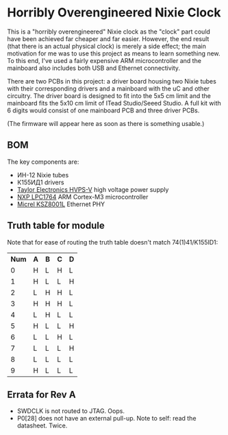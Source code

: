 # Horribly Overengineered Nixie Clock

This is a "horribly overengineered" Nixie clock as the "clock" part could have been achieved far cheaper
and far easier. However, the end result (that there is an actual physical clock) is merely a side effect;
the main motivation for me was to use this project as means to learn something new. To this end, I've used
a fairly expensive ARM microcontroller and the mainboard also includes both USB and Ethernet connectivity.

There are two PCBs in this project: a driver board housing two Nixie tubes with their corresponding drivers
and a mainboard with the uC and other circuitry. The driver board is designed to fit into the 5x5 cm limit
and the mainboard fits the 5x10 cm limit of ITead Studio/Seeed Studio. A full kit with 6 digits would consist
of one mainboard PCB and three driver PCBs.

(The firmware will appear here as soon as there is something usable.)

## BOM

The key components are:

  * ИН-12 Nixie tubes
  * К155ИД1 drivers
  * [Taylor Electronics HVPS-V](http://www.tayloredge.com/storefront/SmartNixie/PSU/index.html) high voltage power supply
  * [NXP LPC1764](http://ics.nxp.com/products/lpc1000/lpc17xx/~LPC1764/) ARM Cortex-M3 microcontroller
  * [Micrel KSZ8001L](http://www.micrel.com/page.do?page=product-info/fastether_trans.jsp) Ethernet PHY

## Truth table for module

Note that for ease of routing the truth table doesn't match 74(1)41/K155ID1:

<table>
  <tr><th>Num</th> <th>A</th> <th>B</th> <th>C</th> <th>D</th></tr>
  <tr><td>0</td><td>H</td><td>L</td><td>H</td><td>L</td></tr>
  <tr><td>1</td><td>H</td><td>L</td><td>L</td><td>H</td></tr>
  <tr><td>2</td><td>L</td><td>H</td><td>H</td><td>L</td></tr>
  <tr><td>3</td><td>H</td><td>H</td><td>H</td><td>L</td></tr>
  <tr><td>4</td><td>L</td><td>H</td><td>L</td><td>L</td></tr>
  <tr><td>5</td><td>H</td><td>L</td><td>L</td><td>H</td></tr>
  <tr><td>6</td><td>L</td><td>L</td><td>H</td><td>L</td></tr>
  <tr><td>7</td><td>L</td><td>L</td><td>L</td><td>H</td></tr>
  <tr><td>8</td><td>L</td><td>L</td><td>L</td><td>L</td></tr>
  <tr><td>9</td><td>H</td><td>L</td><td>L</td><td>L</td></tr>
</table>

## Errata for Rev A

  * SWDCLK is not routed to JTAG. Oops.
  * P0[28] does not have an external pull-up. Note to self: read the datasheet. Twice.
